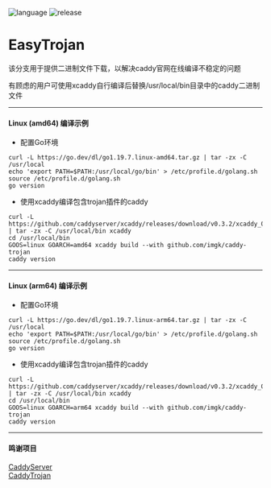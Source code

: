 ![language](https://img.shields.io/badge/language-Shell_&_Go-brightgreen.svg)
![release](https://img.shields.io/badge/release-v2.0_20221212-blue.svg)
# EasyTrojan #

该分支用于提供二进制文件下载，以解决caddy官网在线编译不稳定的问题

有顾虑的用户可使用xcaddy自行编译后替换/usr/local/bin目录中的caddy二进制文件

---

#### Linux (amd64) 编译示例 ####

- 配置Go环境
```
curl -L https://go.dev/dl/go1.19.7.linux-amd64.tar.gz | tar -zx -C /usr/local
echo 'export PATH=$PATH:/usr/local/go/bin' > /etc/profile.d/golang.sh
source /etc/profile.d/golang.sh
go version
```

- 使用xcaddy编译包含trojan插件的caddy
```
curl -L https://github.com/caddyserver/xcaddy/releases/download/v0.3.2/xcaddy_0.3.2_linux_amd64.tar.gz | tar -zx -C /usr/local/bin xcaddy
cd /usr/local/bin
GOOS=linux GOARCH=amd64 xcaddy build --with github.com/imgk/caddy-trojan
caddy version
```
---

#### Linux (arm64) 编译示例 ####

- 配置Go环境
```
curl -L https://go.dev/dl/go1.19.7.linux-arm64.tar.gz | tar -zx -C /usr/local
echo 'export PATH=$PATH:/usr/local/go/bin' > /etc/profile.d/golang.sh
source /etc/profile.d/golang.sh
go version
```

- 使用xcaddy编译包含trojan插件的caddy
```
curl -L https://github.com/caddyserver/xcaddy/releases/download/v0.3.2/xcaddy_0.3.2_linux_arm64.tar.gz | tar -zx -C /usr/local/bin xcaddy
cd /usr/local/bin
GOOS=linux GOARCH=arm64 xcaddy build --with github.com/imgk/caddy-trojan
caddy version
```
---

#### 鸣谢项目 ####
[CaddyServer](https://github.com/caddyserver/caddy) </br>
[CaddyTrojan](https://github.com/imgk/caddy-trojan)
